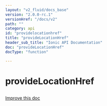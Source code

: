 ```yaml
---
layout: "v2_fluid/docs_base"
version: "2.0.0-rc.1"
versionHref: "/docs/v2"
path: ""
category: api
id: "providelocationhref"
title: "provideLocationHref"
header_sub_title: "Ionic API Documentation"
doc: "provideLocationHref"
docType: "function"

---
```










<h1 class="api-title">
<a class="anchor" name="provide-location-href" href="#provide-location-href"></a>

provideLocationHref





</h1>

<a class="improve-v2-docs" href="http://github.com/driftyco/ionic/edit/master//src/module.ts#L216">
Improve this doc
</a>










<!-- @usage tag -->


<!-- @property tags -->



<!-- instance methods on the class -->




<!-- related link --><!-- end content block -->


<!-- end body block -->

